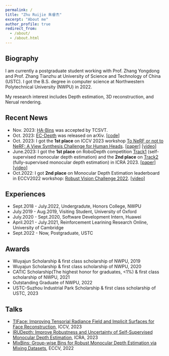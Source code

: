 ```yaml
---
permalink: /
title: "Zhu Ruijie 朱睿杰"
excerpt: "About me"
author_profile: true
redirect_from: 
  - /about/
  - /about.html
---
```


Biography
------

I am currently a postgraduate student working with Prof. Zhang Yongdong and Prof. Zhang Tianzhu at University of Science and Technology of China (USTC). I got the B.S. degree in computer science at Northwestern Polytechnical University (NWPU) in 2022.

My research interest includes Depth estimation, 3D reconstruction, and Nerual rendering. 

Recent News
------
- Nov. 2023: [HA-Bins](https://ieeexplore.ieee.org/document/10325550/authors#authors) was accepted by TCSVT.
- Oct. 2023: [EC-Depth](https://arxiv.org/abs/2310.08044) was released on arXiv. [[code]](https://github.com/RuijieZhu94/EC-Depth)
- Oct. 2023: I got the **1st place** on ICCV 2023 workshop [To NeRF or not to NeRF: A View Synthesis Challenge for Human Heads](https://sites.google.com/view/vschh/home). [[paper]](https://openaccess.thecvf.com/content/ICCV2023W/RHWC/papers/Jang_VSCHH_2023_A_Benchmark_for_the_View_Synthesis_Challenge_of_ICCVW_2023_paper.pdf) [[video]](https://youtu.be/be4dT4Ain48)
- June.2023: I got the **1st place** on RoboDepth competition [Track1](https://codalab.lisn.upsaclay.fr/competitions/9418#results) (self-supervised monocular depth estimation) and the **2nd place** on [Track2](https://codalab.lisn.upsaclay.fr/competitions/9821#results) (fully-supervised monocular depth estimation) in ICRA 2023. [[paper]](https://arxiv.org/pdf/2307.15061) [[video]](https://youtu.be/C97J5SDXmZc?list=PLxxrIfcH-qBGZ6x_e1AT2_YnAxiHIKtkB&t=2767)
- Oct.2022: I got **2nd place** on Monocular Depth Estimation leaderboard in ECCV2022 workshop: [Robust Vision Challenge 2022](http://www.robustvision.net/leaderboard.php?benchmark=depth). [[video]](https://youtu.be/8ZwiSUYNJiI)

Experiences
------
- Sept.2018 - July.2022, Undergradute, Honors College, NWPU
- July.2019 - Aug.2019, Visiting Student, University of Oxford
- July.2020 - Sept.2020, Software Development Intern, Huawei
- April.2021 - July.2021, Reinforcement Learining Research Online, University of Cambridge
- Sept.2022 - Now, Postgraduate, USTC

Awards
------
- Wuyajun Scholarship & first class scholarship of NWPU, 2019
- Wuyajun Scholarship & first class scholarship of NWPU, 2020
- CATIC Scholarship(The highest honor for graduates, <1%) & first class scholarship of NWPU, 2021
- Outstanding Graduate of NWPU, 2022
- USTC-Suzhou Industrial Park Scholarship & first class scholarship of USTC, 2023

Talks
------
- [TIFace: Improving Tensorial Radiance Field and Implicit Surfaces for Face Reconstruction](https://ruijiezhu94.github.io/ruijiezhu/talks/2023-10-02-talk), ICCV, 2023
- [IRUDepth: Improve Robustness and Uncertainty of Self-Supervised Monocular Depth Estimation](https://ruijiezhu94.github.io/ruijiezhu/talks/2023-05-30-talk-1), ICRA, 2023
- [MixBins: Group-wise Bins for Robust Monocular Depth Estimation via Mixing Datasets](https://ruijiezhu94.github.io/ruijiezhu/talks/2022-10-23-talk), ECCV, 2022

<!-- Publications
------
- 2023
7. R. Zhu, Z. Song, L. Liu, J. He, T. Zhang and Y. Zhang, "HA-Bins: Hierarchical Adaptive Bins for Robust Monocular Depth Estimation across Multiple Datasets," in IEEE Transactions on Circuits and Systems for Video Technology, doi: 10.1109/TCSVT.2023.3335316.
6. Zhu R, Song Z, Wang C, et al. EC-Depth: Exploring the consistency of self-supervised monocular depth estimation under challenging scenes[J]. arXiv preprint arXiv:2310.08044, 2023.
5. Jang Y, Zheng J, Song J, et al. VSCHH 2023: A Benchmark for the View Synthesis Challenge of Human Heads[C]//Proceedings of the IEEE/CVF International Conference on Computer Vision. 2023: 1121-1128.
4. Kong L, Niu Y, Xie S, et al. The RoboDepth Challenge: Methods and Advancements Towards Robust Depth Estimation[J]. arXiv preprint arXiv:2307.15061, 2023.
- Before 2022
3. Z. Xu, Y. Jiang, G. Li and R. Zhu, "ASMOD: Adaptive Saliency Map on Object Detection," 2022 IEEE 10th International Conference on Information, Communication and Networks (ICICN). IEEE, 2022: 524-529.
2. Xu C, Zhu R, Yang D. Karting racing: A revisit to PPO and SAC algorithm[C]//2021 International Conference on Computer Information Science and Artificial Intelligence (CISAI). IEEE, 2021: 310-316.
1. Zhu R, Fan C, Chen Z, et al. Bio-invasion: A prediction model based on multi-objective optimization[C]//2021 IEEE International Conference on Signal Processing, Communications and Computing (ICSPCC). IEEE, 2021: 1-5.

Patents
------
1. 戴玉超, 朱睿杰, 项末初,等. 基于深度学习的Android手机端侧AR交互系统[p]. 中国, CN115309301A, 2022. -->